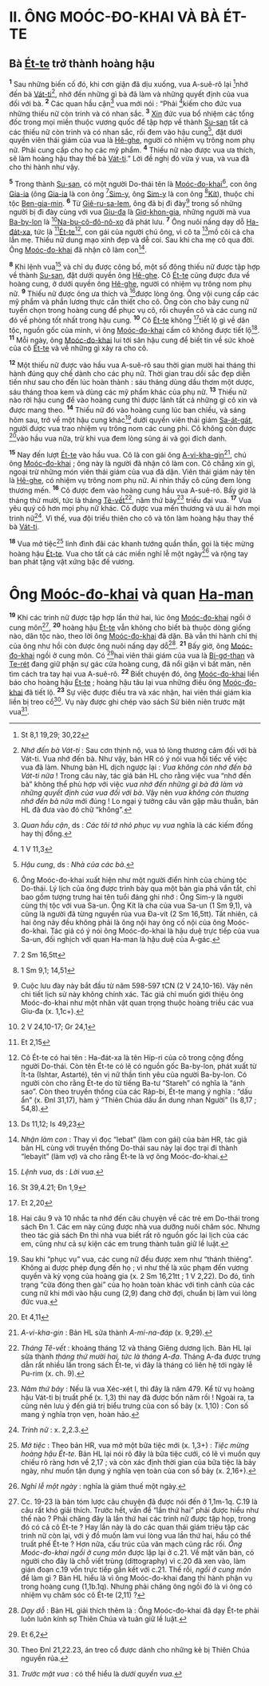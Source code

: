 # II. ÔNG MOÓC-ĐO-KHAI VÀ BÀ ÉT-TE

## Bà [Ét-te]() trở thành hoàng hậu
<sup><b>1</b></sup> Sau những biến cố đó, khi cơn giận đã dịu xuống, vua A-suê-rô lại [^1@-1f7ed874-d717-42f4-80ff-b7022f91c23b]nhớ đến bà [Vát-ti]()[^1-1f7ed874-d717-42f4-80ff-b7022f91c23b], nhớ đến những gì bà đã làm và những quyết định của vua đối với bà. <sup><b>2</b></sup> Các quan hầu cận[^2-1f7ed874-d717-42f4-80ff-b7022f91c23b] vua mới nói : “Phải [^2@-1f7ed874-d717-42f4-80ff-b7022f91c23b]kiếm cho đức vua những thiếu nữ còn trinh và có nhan sắc. <sup><b>3</b></sup> [Xin]() đức vua bổ nhiệm các tổng đốc trong mọi miền thuộc vương quốc để tập hợp về thành [Su-san]() tất cả các thiếu nữ còn trinh và có nhan sắc, rồi đem vào hậu cung[^3-1f7ed874-d717-42f4-80ff-b7022f91c23b], đặt dưới quyền viên thái giám của vua là [Hê-ghe](), người có nhiệm vụ trông nom phụ nữ. Phải cung cấp cho họ các mỹ phẩm. <sup><b>4</b></sup> Thiếu nữ nào được vua ưa thích, sẽ làm hoàng hậu thay thế bà [Vát-ti]().” Lời đề nghị đó vừa ý vua, và vua đã cho thi hành như vậy.

<sup><b>5</b></sup> Trong thành [Su-san](), có một người Do-thái tên là [Moóc-đo-khai]()[^4-1f7ed874-d717-42f4-80ff-b7022f91c23b], con ông [Gia-ia]() (ông [Gia-ia]() là con ông [^3@-1f7ed874-d717-42f4-80ff-b7022f91c23b][Sim-y](), ông [Sim-y]() là con ông [^4@-1f7ed874-d717-42f4-80ff-b7022f91c23b][Kít]()), thuộc chi tộc [Ben-gia-min](). <sup><b>6</b></sup> Từ [Giê-ru-sa-lem](), ông đã bị đi đày[^5-1f7ed874-d717-42f4-80ff-b7022f91c23b] trong số những người bị đi đày cùng với vua [Giu-đa]() là [Giơ-khon-gia](), những người mà vua [Ba-by-lon]() là [^5@-1f7ed874-d717-42f4-80ff-b7022f91c23b][Na-bu-cô-đô-nô-xo]() đã phát lưu. <sup><b>7</b></sup> Ông nuôi nấng dạy dỗ [Ha-đát-xa](), tức là [^6@-1f7ed874-d717-42f4-80ff-b7022f91c23b][Ét-te]()[^6-1f7ed874-d717-42f4-80ff-b7022f91c23b], con gái của người chú ông, vì cô ta [^7@-1f7ed874-d717-42f4-80ff-b7022f91c23b]mồ côi cả cha lẫn mẹ. Thiếu nữ dung mạo xinh đẹp và dễ coi. Sau khi cha mẹ cô qua đời. Ông [Moóc-đo-khai]() đã nhận cô làm con[^7-1f7ed874-d717-42f4-80ff-b7022f91c23b].

<sup><b>8</b></sup> Khi lệnh vua[^8-1f7ed874-d717-42f4-80ff-b7022f91c23b] và chỉ dụ được công bố, một số đông thiếu nữ được tập hợp về thành [Su-san](), đặt dưới quyền ông [Hê-ghe](). Cô [Ét-te]() cũng được đưa về hoàng cung, ở dưới quyền ông [Hê-ghe](), người có nhiệm vụ trông nom phụ nữ. <sup><b>9</b></sup> Thiếu nữ được ông ưa thích và [^8@-1f7ed874-d717-42f4-80ff-b7022f91c23b]được lòng ông. Ông vội cung cấp các mỹ phẩm và phần lương thực cần thiết cho cô. Ông còn cho bảy cung nữ tuyển chọn trong hoàng cung để phục vụ cô, rồi chuyển cô và các cung nữ đó về phòng tốt nhất trong hậu cung. <sup><b>10</b></sup> Cô [Ét-te]() không [^9@-1f7ed874-d717-42f4-80ff-b7022f91c23b]tiết lộ gì về dân tộc, nguồn gốc của mình, vì ông [Moóc-đo-khai]() cấm cô không được tiết lộ[^9-1f7ed874-d717-42f4-80ff-b7022f91c23b]. <sup><b>11</b></sup> Mỗi ngày, ông [Moóc-đo-khai]() lui tới sân hậu cung để biết tin về sức khoẻ của cô [Ét-te]() và về những gì xảy ra cho cô.

<sup><b>12</b></sup> Một thiếu nữ được vào hầu vua A-suê-rô sau thời gian mười hai tháng thi hành đúng quy chế dành cho các phụ nữ. Thời gian trau dồi sắc đẹp diễn tiến như sau cho đến lúc hoàn thành : sáu tháng dùng dầu thơm một dược, sáu tháng thoa kem và dùng các mỹ phẩm khác của phụ nữ. <sup><b>13</b></sup> Thiếu nữ nào rời hậu cung để vào hoàng cung thì được lãnh tất cả những gì cô xin và được mang theo. <sup><b>14</b></sup> Thiếu nữ đó vào hoàng cung lúc ban chiều, và sáng hôm sau, trở về một hậu cung khác[^10-1f7ed874-d717-42f4-80ff-b7022f91c23b] dưới quyền viên thái giám [Sa-át-gát](), người được vua trao nhiệm vụ trông nom các cung phi. Cô không còn được [^10@-1f7ed874-d717-42f4-80ff-b7022f91c23b]vào hầu vua nữa, trừ khi vua đem lòng sủng ái và gọi đích danh.

<sup><b>15</b></sup> Nay đến lượt [Ét-te]() vào hầu vua. Cô là con gái ông [A-vi-kha-gin]()[^11-1f7ed874-d717-42f4-80ff-b7022f91c23b], chú ông [Moóc-đo-khai]() ; ông này là người đã nhận cô làm con. Cô chẳng xin gì, ngoại trừ những món viên thái giám của vua đã dặn. Viên thái giám này tên là [Hê-ghe](), có nhiệm vụ trông nom phụ nữ. Ai nhìn thấy cô cũng đem lòng thương mến. <sup><b>16</b></sup> Cô được đem vào hoàng cung hầu vua A-suê-rô. Bấy giờ là tháng thứ mười, tức là tháng [Tê-vết]()[^12-1f7ed874-d717-42f4-80ff-b7022f91c23b], năm thứ bảy[^13-1f7ed874-d717-42f4-80ff-b7022f91c23b] triều đại vua. <sup><b>17</b></sup> Vua yêu quý cô hơn mọi phụ nữ khác. Cô được vua mến thương và ưu ái hơn mọi trinh nữ[^14-1f7ed874-d717-42f4-80ff-b7022f91c23b]. Vì thế, vua đội triều thiên cho cô và tôn làm hoàng hậu thay thế bà [Vát-ti]().

<sup><b>18</b></sup> Vua mở tiệc[^15-1f7ed874-d717-42f4-80ff-b7022f91c23b] linh đình đãi các khanh tướng quần thần, gọi là tiệc mừng hoàng hậu [Ét-te](). Vua cho tất cả các miền nghỉ lễ một ngày[^16-1f7ed874-d717-42f4-80ff-b7022f91c23b] và rộng tay ban phát tặng vật xứng bậc đế vương.


# Ông [Moóc-đo-khai]() và quan [Ha-man]()
<sup><b>19</b></sup> Khi các trinh nữ được tập hợp lần thứ hai, lúc ông [Moóc-đo-khai]() ngồi ở cung môn[^17-1f7ed874-d717-42f4-80ff-b7022f91c23b], <sup><b>20</b></sup> hoàng hậu [Ét-te]() vẫn không cho biết bà thuộc dòng giống nào, dân tộc nào, theo lời ông [Moóc-đo-khai]() đã dặn. Bà vẫn thi hành chỉ thị của ông như hồi còn được ông nuôi nấng dạy dỗ[^18-1f7ed874-d717-42f4-80ff-b7022f91c23b]. <sup><b>21</b></sup> Bấy giờ, ông [Moóc-đo-khai]() ngồi ở cung môn. Có [^11@-1f7ed874-d717-42f4-80ff-b7022f91c23b]hai viên thái giám của vua là [Bi-gơ-than]() và [Te-rét]() đang giữ phận sự gác cửa hoàng cung, đã nổi giận vì bất mãn, nên tìm cách tra tay hại vua A-suê-rô. <sup><b>22</b></sup> Biết chuyện đó, ông [Moóc-đo-khai]() liền báo cho hoàng hậu [Ét-te]() ; hoàng hậu tâu lại vua những điều ông [Moóc-đo-khai]() đã tiết lộ. <sup><b>23</b></sup> Sự việc được điều tra và xác nhận, hai viên thái giám kia liền bị treo cổ[^19-1f7ed874-d717-42f4-80ff-b7022f91c23b]. Vụ này được ghi chép vào sách Sử biên niên trước mặt vua[^20-1f7ed874-d717-42f4-80ff-b7022f91c23b].

[^1-1f7ed874-d717-42f4-80ff-b7022f91c23b]: *Nhớ đến bà Vát-ti* : Sau cơn thịnh nộ, vua tỏ lòng thương cảm đối với bà Vát-ti. Vua nhớ đến bà. Như vậy, bản HR có ý nói vua hối tiếc về việc vua đã làm. Nhưng bản HL dịch ngược lại : *Vua không còn nhớ đến bà Vát-ti nữa* ! Trong câu này, tác giả bản HL cho rằng việc vua “nhớ đến bà” không thể phù hợp với việc *vua nhớ đến những gì bà đã làm và những quyết định của vua đối với bà*. Vậy nên *vua không còn thương nhớ đến bà nữa* mới đúng ! Lo ngại ý tưởng câu văn gặp mâu thuẫn, bản HL đã đưa vào đó chữ “không”.
[^2-1f7ed874-d717-42f4-80ff-b7022f91c23b]: *Quan hầu cận*, ds : *Các tôi tớ nhỏ phục vụ vua* nghĩa là các kiếm đồng hay thị đồng.
[^3-1f7ed874-d717-42f4-80ff-b7022f91c23b]: *Hậu cung*, ds : *Nhà của các bà*.
[^4-1f7ed874-d717-42f4-80ff-b7022f91c23b]: Ông Moóc-đo-khai xuất hiện như một người điển hình của chủng tộc Do-thái. Lý lịch của ông được trình bày qua một bản gia phả vắn tắt, chỉ bao gồm tượng trưng hai tên tuổi đáng ghi nhớ : Ông Sim-y là người cùng thị tộc với vua Sa-un. Ông Kít là cha của vua Sa-un (1 Sm 9,1), và cũng là người đã từng nguyền rủa vua Đa-vít (2 Sm 16,5tt). Tất nhiên, cả hai ông này đều không phải là ông nội hay ông cố nội của ông Moóc-đo-khai. Tác giả có ý nói ông Moóc-đo-khai là hậu duệ trực tiếp của vua Sa-un, đối nghịch với quan Ha-man là hậu duệ của A-gác.
[^5-1f7ed874-d717-42f4-80ff-b7022f91c23b]: Cuộc lưu đày này bắt đầu từ năm 598-597 tCN (2 V 24,10-16). Vậy nên chi tiết lịch sử này không chính xác. Tác giả chỉ muốn giới thiệu ông Moóc-đo-khai như một nhân vật quan trọng thuộc hoàng triều các vua Giu-đa (x. 1,1c+).
[^6-1f7ed874-d717-42f4-80ff-b7022f91c23b]: Cô Ét-te có hai tên : Ha-đát-xa là tên Híp-ri của cô trong cộng đồng người Do-thái. Còn tên Ét-te có lẽ có nguồn gốc Ba-by-lon, phát xuất từ Ít-ta (Ishtar, Astarté), tên vị nữ thần tình yêu của người Ba-by-lon. Có người còn cho rằng Ét-te do từ tiếng Ba-tư “Stareh” có nghĩa là “ánh sao”. Còn theo truyền thống của các Ráp-bi, Ét-te mang ý nghĩa : “dấu ẩn” (x. Đnl 31,17), hàm ý “Thiên Chúa dấu ẩn dung nhan Người” (Is 8,17 ; 54,8).
[^7-1f7ed874-d717-42f4-80ff-b7022f91c23b]: *Nhận làm con* : Thay vì đọc “lebat” (làm con gái) của bản HR, tác giả bản HL cùng với truyền thống Do-thái sau này lại đọc trại đi thành “lebayit” (làm vợ) và cho rằng Ét-te là vợ ông Moóc-đo-khai.
[^8-1f7ed874-d717-42f4-80ff-b7022f91c23b]: *Lệnh vua*, ds : *Lời vua*.
[^9-1f7ed874-d717-42f4-80ff-b7022f91c23b]: Hai câu 9 và 10 nhắc ta nhớ đến câu chuyện về các trẻ em Do-thái trong sách Đn 1. Các em này cũng được nhà vua dưỡng nuôi chăm sóc. Nhưng theo tác giả sách Đn thì nhà vua biết rất rõ nguồn gốc lai lịch của các em, cũng như cả sự kiện các em trung thành tuân giữ lề luật.
[^10-1f7ed874-d717-42f4-80ff-b7022f91c23b]: Sau khi “phục vụ” vua, các cung nữ đều được xem như “thánh thiêng”. Không ai được phép đụng đến họ ; vì như thế là xúc phạm đến vương quyền và kỳ vọng của hoàng gia (x. 2 Sm 16,21tt ; 1 V 2,22). Do đó, tình trạng “cửa đóng then gài” của họ hoàn toàn khác với tình cảnh của các cung nữ khi mới vào hậu cung (2,9) đang chờ đợi, chuẩn bị làm vui lòng đức vua.
[^11-1f7ed874-d717-42f4-80ff-b7022f91c23b]: *A-vi-kha-gin* : Bản HL sửa thành *A-mi-na-đáp* (x. 9,29).
[^12-1f7ed874-d717-42f4-80ff-b7022f91c23b]: *Tháng Tê-vết* : khoảng tháng 12 và tháng Giêng dương lịch. Bản HL lại sửa thành *tháng thứ mười hai, tức là tháng A-đa*. Tháng A-đa được trưng dẫn rất nhiều lần trong sách Ét-te, vì đây là tháng có liên hệ tới ngày lễ Pu-rim (x. ch. 9).
[^13-1f7ed874-d717-42f4-80ff-b7022f91c23b]: *Năm thứ bảy* : Nếu là vua Xéc-xét I, thì đây là năm 479. Kể từ vụ hoàng hậu Vát-ti bị truất phế (x. 1,3) thì nay đã được bốn năm rồi ! Ngoài ra, ta cũng nên lưu ý đến giá trị biểu trưng của con số bảy (x. 1,10) : Con số mang ý nghĩa trọn vẹn, hoàn hảo.
[^14-1f7ed874-d717-42f4-80ff-b7022f91c23b]: *Trinh nữ* : x. 2,2.3.
[^15-1f7ed874-d717-42f4-80ff-b7022f91c23b]: *Mở tiệc* : Theo bản HR, vua mở một bữa tiệc mới (x. 1,3+) : *Tiệc mừng hoàng hậu Ét-te*. Bản HL lại nói rõ đây là bữa tiệc cưới, có lẽ vì muốn quy chiếu rõ ràng hơn về 2,17 ; và còn xác định thời gian của bữa tiệc là bảy ngày, như muốn tận dụng ý nghĩa vẹn toàn của con số bảy (x. 2,16+).
[^16-1f7ed874-d717-42f4-80ff-b7022f91c23b]: *Nghỉ lễ một ngày* : nghĩa là giảm thuế một ngày.
[^17-1f7ed874-d717-42f4-80ff-b7022f91c23b]: Cc. 19-23 là bản tóm lược câu chuyện đã được nói đến ở 1,1m-1q. C.19 là câu rất khó giải thích. Trước hết, vấn đề “lần thứ hai” phải được hiểu như thế nào ? Phải chăng đây là lần thứ hai các trinh nữ được tập họp, trong đó có cả cô Ét-te ? Hay lần này là do các quan thái giám triệu tập các trinh nữ còn lại, với ý đồ muốn làm vui lòng vua lần thứ hai, hầu có thể truất phế Ét-te ? Hơn nữa, cấu trúc của văn mạch cũng rắc rối. *Ông Moóc-đo-khai ngồi ở cung môn* được lặp lại ở c.21. Về mặt văn bản, có người cho đây là chỗ viết trùng (dittography) vì c.20 đã xen vào, làm gián đoạn c.19 vốn trực tiếp gắn kết với c.21. Thế rồi, *ngồi ở cung môn* để làm gì ? Bản HL hiểu là vì ông Moóc-đo-khai đang thi hành phận vụ trong hoàng cung (1,1b.1q). Nhưng phải chăng ông ngồi đó là vì ông có nhiệm vụ chăm sóc cô Ét-te (2,11) ?
[^18-1f7ed874-d717-42f4-80ff-b7022f91c23b]: *Dạy dỗ* : Bản HL giải thích thêm là : Ông Moóc-đo-khai đã dạy Ét-te phải luôn luôn kính sợ Thiên Chúa và tuân giữ lề luật.
[^19-1f7ed874-d717-42f4-80ff-b7022f91c23b]: Theo Đnl 21,22.23, án treo cổ được dành cho những kẻ bị Thiên Chúa nguyền rủa.
[^20-1f7ed874-d717-42f4-80ff-b7022f91c23b]: *Trước mặt vua* : có thể hiểu là *dưới quyền vua*.
[^1@-1f7ed874-d717-42f4-80ff-b7022f91c23b]: St 8,1 19,29; 30,22
[^2@-1f7ed874-d717-42f4-80ff-b7022f91c23b]: 1 V 11,3
[^3@-1f7ed874-d717-42f4-80ff-b7022f91c23b]: 2 Sm 16,5tt
[^4@-1f7ed874-d717-42f4-80ff-b7022f91c23b]: 1 Sm 9,1; 14,51
[^5@-1f7ed874-d717-42f4-80ff-b7022f91c23b]: 2 V 24,10-17; Gr 24,1
[^6@-1f7ed874-d717-42f4-80ff-b7022f91c23b]: Et 2,15
[^7@-1f7ed874-d717-42f4-80ff-b7022f91c23b]: Ds 11,12; Is 49,23
[^8@-1f7ed874-d717-42f4-80ff-b7022f91c23b]: St 39,4.21; Đn 1,9
[^9@-1f7ed874-d717-42f4-80ff-b7022f91c23b]: Et 2,20
[^10@-1f7ed874-d717-42f4-80ff-b7022f91c23b]: Et 4,11
[^11@-1f7ed874-d717-42f4-80ff-b7022f91c23b]: Et 6,2